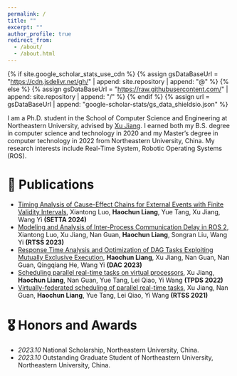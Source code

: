 ```yaml
---
permalink: /
title: ""
excerpt: ""
author_profile: true
redirect_from: 
  - /about/
  - /about.html
---
```


{% if site.google_scholar_stats_use_cdn %}
{% assign gsDataBaseUrl = "https://cdn.jsdelivr.net/gh/" | append: site.repository | append: "@" %}
{% else %}
{% assign gsDataBaseUrl = "https://raw.githubusercontent.com/" | append: site.repository | append: "/" %}
{% endif %}
{% assign url = gsDataBaseUrl | append: "google-scholar-stats/gs_data_shieldsio.json" %}

<span class='anchor' id='about-me'></span>

I am a Ph.D. student in the School of Computer Science and Engineering at Northeastern University, advised by [Xu Jiang](). I earned both my B.S. degree in computer science and technology in 2020 and my Master’s degree in computer technology in 2022 from Northeastern University, China. My research interests include Real-Time System, Robotic Operating Systems (ROS). 

<!-- My research interest includes neural machine translation and computer vision. I have published more than 100 papers at the top international AI conferences with total <a href='https://scholar.google.com/citations?user=DhtAFkwAAAAJ'>google scholar citations <strong><span id='total_cit'>260000+</span></strong></a> (You can also use google scholar badge <a href='https://scholar.google.com/citations?user=DhtAFkwAAAAJ'><img src="https://img.shields.io/endpoint?url={{ url | url_encode }}&logo=Google%20Scholar&labelColor=f6f6f6&color=9cf&style=flat&label=citations"></a>). -->

<!-- # 🔥 News
 - *2022.02*: &nbsp;🎉🎉 Lorem ipsum dolor sit amet, consectetur adipiscing elit. Vivamus ornare aliquet ipsum, ac tempus justo dapibus sit amet. 
 - *2022.02*: &nbsp;🎉🎉 Lorem ipsum dolor sit amet, consectetur adipiscing elit. Vivamus ornare aliquet ipsum, ac tempus justo dapibus sit amet. -->

# 📝 Publications 

<!-- <div class='paper-box'><div class='paper-box-image'><div><div class="badge">CVPR 2016</div><img src='images/500x300.png' alt="sym" width="100%"></div></div>
<div class='paper-box-text' markdown="1">

[Deep Residual Learning for Image Recognition](https://openaccess.thecvf.com/content_cvpr_2016/papers/He_Deep_Residual_Learning_CVPR_2016_paper.pdf)

**Kaiming He**, Xiangyu Zhang, Shaoqing Ren, Jian Sun

[**Project**](https://scholar.google.com/citations?view_op=view_citation&hl=zh-CN&user=DhtAFkwAAAAJ&citation_for_view=DhtAFkwAAAAJ:ALROH1vI_8AC) <strong><span class='show_paper_citations' data='DhtAFkwAAAAJ:ALROH1vI_8AC'></span></strong>
- Lorem ipsum dolor sit amet, consectetur adipiscing elit. Vivamus ornare aliquet ipsum, ac tempus justo dapibus sit amet. 
</div>
</div> -->

- [Timing Analysis of Cause-Effect Chains for External Events with Finite Validity Intervals](https://link.springer.com/chapter/10.1007/978-981-96-0602-3_15), Xiantong Luo, **Haochun Liang**, Yue Tang, Xu Jiang, Wang Yi  **(SETTA 2024)**
- [Modeling and Analysis of Inter-Process Communication Delay in ROS 2](https://ieeexplore.ieee.org/abstract/document/10405931), Xiantong Luo, Xu Jiang, Nan Guan, **Haochun Liang**, Songran Liu, Wang Yi  **(RTSS 2023)**
- [Response Time Analysis and Optimization of DAG Tasks Exploiting Mutually Exclusive Execution](https://ieeexplore.ieee.org/abstract/document/10247927), **Haochun Liang**, Xu Jiang, Nan Guan, Nan Guan, Qingqiang He, Wang Yi  **(DAC 2023)**
- [Scheduling parallel real-time tasks on virtual processors](https://ieeexplore.ieee.org/abstract/document/9914671), Xu Jiang, **Haochun Liang**, Nan Guan, Yue Tang, Lei Qiao, Yi Wang  **(TPDS 2022)**
- [Virtually-federated scheduling of parallel real-time tasks](https://ieeexplore.ieee.org/abstract/document/9622335), Xu Jiang, Nan Guan, **Haochun Liang**, Yue Tang, Lei Qiao, Yi Wang  **(RTSS 2021)**

# 🎖 Honors and Awards

- *2023.10* National Scholarship, Northeastern University, China.
- *2023.10* Outstanding Graduate Student of Northeastern University, Northeastern University, China.
  
<!-- - *2021.10* Lorem ipsum dolor sit amet, consectetur adipiscing elit. Vivamus ornare aliquet ipsum, ac tempus justo dapibus sit amet. 
- *2021.09* Lorem ipsum dolor sit amet, consectetur adipiscing elit. Vivamus ornare aliquet ipsum, ac tempus justo dapibus sit amet. -->

<!-- # 📖 Educations
- *2019.06 - 2022.04 (now)*, Lorem ipsum dolor sit amet, consectetur adipiscing elit. Vivamus ornare aliquet ipsum, ac tempus justo dapibus sit amet. 
- *2015.09 - 2019.06*, Lorem ipsum dolor sit amet, consectetur adipiscing elit. Vivamus ornare aliquet ipsum, ac tempus justo dapibus sit amet.  -->

<!-- # 💬 Invited Talks
- *2021.06*, Lorem ipsum dolor sit amet, consectetur adipiscing elit. Vivamus ornare aliquet ipsum, ac tempus justo dapibus sit amet. 
- *2021.03*, Lorem ipsum dolor sit amet, consectetur adipiscing elit. Vivamus ornare aliquet ipsum, ac tempus justo dapibus sit amet.  \| [\[video\]](https://github.com/) -->

<!-- # 💻 Internships
- *2019.05 - 2020.02*, [Lorem](https://github.com/), China. -->
